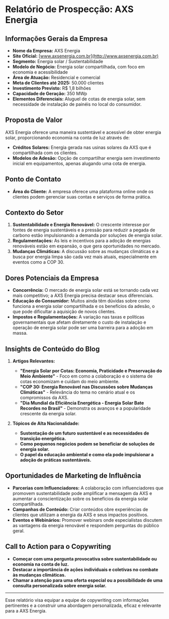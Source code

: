 # Relatório de Prospecção: AXS Energia

## Informações Gerais da Empresa
- **Nome da Empresa:** AXS Energia
- **Site Oficial:** [www.axsenergia.com.br](http://www.axsenergia.com.br)
- **Segmento:** Energia solar / Sustentabilidade
- **Modelo de Negócio:** Energia solar compartilhada, com foco em economia e acessibilidade
- **Área de Atuação:** Residencial e comercial
- **Meta de Clientes até 2025:** 50.000 clientes
- **Investimento Previsto:** R$ 1,8 bilhões
- **Capacidade de Geração:** 350 MWp
- **Elementos Diferenciais:** Aluguel de cotas de energia solar, sem necessidade de instalação de painéis no local do consumidor.

## Proposta de Valor
AXS Energia oferece uma maneira sustentável e acessível de obter energia solar, proporcionando economia na conta de luz através de:
- **Créditos Solares:** Energia gerada nas usinas solares da AXS que é compartilhada com os clientes.
- **Modelos de Adesão:** Opção de compartilhar energia sem investimento inicial em equipamentos, apenas alugando uma cota de energia.

## Ponto de Contato
- **Área do Cliente:** A empresa oferece uma plataforma online onde os clientes podem gerenciar suas contas e serviços de forma prática.

## Contexto do Setor
1. **Sustentabilidade e Energia Renovável:** O crescente interesse por fontes de energia sustentáveis e a pressão para reduzir a pegada de carbono estão impulsionando a demanda por soluções de energia solar.
2. **Regulamentações:** As leis e incentivos para a adoção de energias renováveis estão em expansão, o que gera oportunidades no mercado.
3. **Mudanças Climáticas:** A discussão sobre as mudanças climáticas e a busca por energia limpa são cada vez mais atuais, especialmente em eventos como a COP 30.

## Dores Potenciais da Empresa
- **Concorrência:** O mercado de energia solar está se tornando cada vez mais competitivo; a AXS Energia precisa destacar seus diferenciais.
- **Educação do Consumidor:** Muitos ainda têm dúvidas sobre como funciona a energia solar compartilhada e os benefícios da adesão, o que pode dificultar a aquisição de novos clientes.
- **Impostos e Regulamentações:** A variação nas taxas e políticas governamentais que afetam diretamente o custo de instalação e operação de energia solar pode ser uma barreira para a adoção em massa.

## Insights de Conteúdo do Blog
1. **Artigos Relevantes:**
   - **"Energia Solar por Cotas: Economia, Praticidade e Preservação do Meio Ambiente"** - Foco em como a colaboração e o sistema de cotas economizam e cuidam do meio ambiente.
   - **"COP 30: Energia Renovável nas Discussões sobre Mudanças Climáticas"** - Relevância do tema no cenário atual e os compromissos da AXS.
   - **"Dia Mundial da Eficiência Energética - Energia Solar Bate Recordes no Brasil"** - Demonstra os avanços e a popularidade crescente da energia solar.
  
2. **Tópicos de Alta Nacionalidade:**
   - **Sustentação de um futuro sustentável e as necessidades de transição energética.**
   - **Como pequenos negócios podem se beneficiar de soluções de energia solar.**
   - **O papel da educação ambiental e como ela pode impulsionar a adoção de práticas sustentáveis.**

## Oportunidades de Marketing de Influência
- **Parcerias com Influenciadores:** A colaboração com influenciadores que promovem sustentabilidade pode amplificar a mensagem da AXS e aumentar a conscientização sobre os benefícios da energia solar compartilhada.
- **Campanhas de Conteúdo:** Criar conteúdos obre experiências de clientes que utilizam a energia da AXS e seus impactos positivos.
- **Eventos e Webinários:** Promover webinars onde especialistas discutem as vantagens da energia renovável e respondem perguntas do público geral.

## Call to Action para o Copywriting
- **Começar com uma pergunta provocativa sobre sustentabilidade ou economia na conta de luz.**
- **Destacar a importância de ações individuais e coletivas no combate às mudanças climáticas.**
- **Chamar a atenção para uma oferta especial ou a possibilidade de uma consulta personalizada sobre energia solar.**

---

Esse relatório visa equipar a equipe de copywriting com informações pertinentes e a construir uma abordagem personalizada, eficaz e relevante para a AXS Energia.